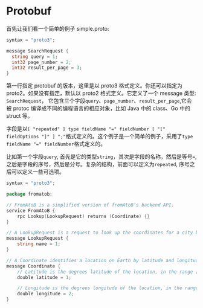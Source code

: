 # Protobuf

首先让我们看一个简单的例子 simple.proto:

```go
syntax = "proto3";

message SearchRequest {
  string query = 1;
  int32 page_number = 2;
  int32 result_per_page = 3;
}
```

第一行指定 protobuf 的版本，这里是以 proto3 格式定义。你还可以指定为 proto2。如果没有指定，默认以 proto2 格式定义。它定义了一个 message 类型: `SearchRequest`， 它包含三个字段`query`、`page_number`、`result_per_page`,它会被 protoc 编译成不同的编程语言的相应对象，比如 Java 中的 class、Go 中的 struct 等。

字段是以`[ "repeated" ] type fieldName "=" fieldNumber [ "[" fieldOptions "]" ] ";"`格式定义的。这个例子是一个简单的例子，采用了`type fieldName "=" fieldNumber`格式定义的。

比如第一个字段`query`, 首先是它的类型`string`，其次是字段的名称，然后是等号`=`, 之后是字段的序号，然后是分号。复杂的结构，前面可以定义为`repeated`, 序号之后可以定义一些可选项。

```go
syntax = "proto3";

package fromatob;

// FromAtoB is a simplified version of fromAtoB’s backend API.
service FromAtoB {
	rpc Lookup(LookupRequest) returns (Coordinate) {}
}

// A LookupRequest is a request to look up the coordinates for a city by name.
message LookupRequest {
	string name = 1;
}

// A Coordinate identifies a location on Earth by latitude and longitude.
message Coordinate {
	// Latitude is the degrees latitude of the location, in the range [-90, 90].
	double latitude = 1;

	// Longitude is the degrees longitude of the location, in the range [-180, 180].
	double longitude = 2;
}
```
